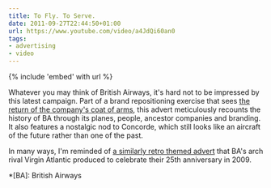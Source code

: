 ```yaml
---
title: To Fly. To Serve.
date: 2011-09-27T22:44:50+01:00
url: https://www.youtube.com/video/a4JdQi60an0
tags:
- advertising
- video
---
```

{% include 'embed' with url %}

Whatever you may think of British Airways, it's hard not to be impressed by this latest campaign. Part of a brand repositioning exercise that sees [the return of the company's coat of arms][1], this advert meticulously recounts the history of BA through its planes, people, ancestor companies and branding. It also features a nostalgic nod to Concorde, which still looks like an aircraft of the future rather than one of the past.

In many ways, I'm reminded of [a similarly retro themed advert][2] that BA's arch rival Virgin Atlantic produced to celebrate their 25th anniversary in 2009.

[1]: http://www.underconsideration.com/brandnew/archives/british_airways_goes_vintage.php
[2]: https://www.youtube.com/video/KS_6HHQ7jOA

*[BA]: British Airways
